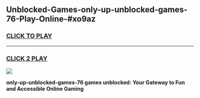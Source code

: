 
## Unblocked-Games-only-up-unblocked-games-76-Play-Online-#xo9az
<h3>
<a href="https://premium.freeplayer.one?title=only-up-unblocked-games-76&ref=27F">CLICK TO PLAY</a></h3>
<hr>

<h3>
<a href="https://premium.freeplayer.one?title=only-up-unblocked-games-76&ref=27F">CLICK 2 PLAY</a>
  
</h3>

<a href="https://premium.freeplayer.one?title=only-up-unblocked-games-76&ref=27F"><img src="https://clearcache.store/games.png"></a>


**only-up-unblocked-games-76 games unblocked: Your Gateway to Fun and Accessible Online Gaming**
